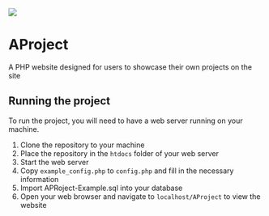 ![]([https://github.com/YourKalamity/AProject/blob/master/images/ap.svg](https://raw.githubusercontent.com/YourKalamity/AProject/ed239512a59a655758d5c61a7b144ffcedf86bc7/img/ap.svg))
# AProject
A PHP website designed for users to showcase their own projects on the site

## Running the project

To run the project, you will need to have a web server running on your machine.

1. Clone the repository to your machine
2. Place the repository in the `htdocs` folder of your web server
3. Start the web server
4. Copy `example_config.php` to `config.php` and fill in the necessary information
5. Import APRoject-Example.sql into your database
5. Open your web browser and navigate to `localhost/AProject` to view the website

